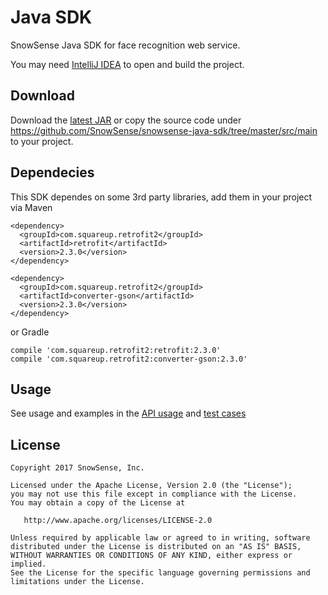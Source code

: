 # Java SDK

SnowSense Java SDK for face recognition web service.

You may need [IntelliJ IDEA](https://www.jetbrains.com/idea/download) to open and build the project.

## Download

Download the [latest JAR](https://github.com/SnowSense/snowsense-java-sdk/releases/download/v1.0/face-java-sdk-v1.0.jar) or copy the source code under https://github.com/SnowSense/snowsense-java-sdk/tree/master/src/main to your project.

## Dependecies
This SDK dependes on some 3rd party libraries, add them in your project via Maven
```
<dependency>
  <groupId>com.squareup.retrofit2</groupId>
  <artifactId>retrofit</artifactId>
  <version>2.3.0</version>
</dependency>

<dependency>
  <groupId>com.squareup.retrofit2</groupId>
  <artifactId>converter-gson</artifactId>
  <version>2.3.0</version>
</dependency>

```

or Gradle
```
compile 'com.squareup.retrofit2:retrofit:2.3.0'
compile 'com.squareup.retrofit2:converter-gson:2.3.0'

```

## Usage
See usage and examples in the [API usage](https://github.com/SnowSense/snowsense-java-sdk/blob/master/API_Docs.md) and [test cases](https://github.com/SnowSense/snowsense-java-sdk/blob/master/src/test/java/com/snowsense/face/sdk/FaceSDKTest.java) 

## License
```
Copyright 2017 SnowSense, Inc.

Licensed under the Apache License, Version 2.0 (the "License");
you may not use this file except in compliance with the License.
You may obtain a copy of the License at

   http://www.apache.org/licenses/LICENSE-2.0

Unless required by applicable law or agreed to in writing, software
distributed under the License is distributed on an "AS IS" BASIS,
WITHOUT WARRANTIES OR CONDITIONS OF ANY KIND, either express or implied.
See the License for the specific language governing permissions and
limitations under the License.
```
